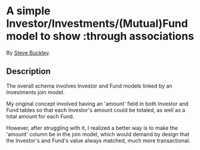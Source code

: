 # A simple Investor/Investments/(Mutual)Fund model to show :through associations

By [Steve Buckley](steve.buckley@gerrit-tech.com).


## Description

The overall schema involves Investor and Fund models linked by an Investments join model.

My original concept involved having an 'amount' field in both Investor and Fund tables so that each Investor's amount could be
totaled, as well as a total amount for each Fund.

However, after struggling with it, I realized a better way is to make the 'amount' column be in the join model, which would demand by design that the Investor's and Fund's value always matched, much more transactional.

